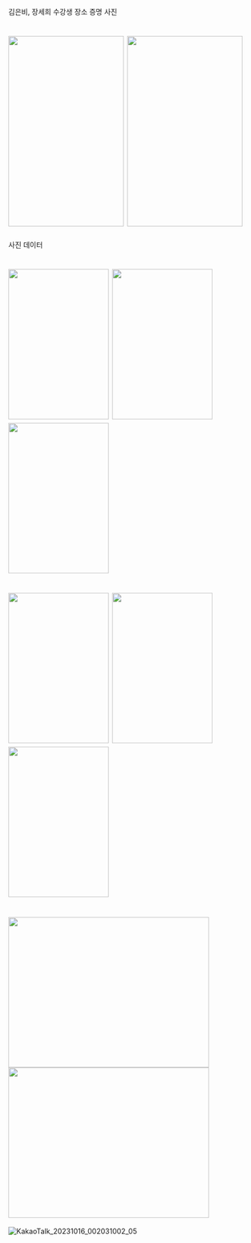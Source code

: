 김은비, 장세희 수강생 장소 증명 사진
# <img src="https://github.com/seheejang3305/-/assets/147888446/4f958771-d114-46db-9624-58f0a2ebd04c" width="230" height="380"/> <img src="https://github.com/seheejang3305/-/assets/147888446/1e6ad13e-49b3-4885-848c-dc69ed9f1fc4" width="230" height="380"/>

사진 데이터
# <img src="https://github.com/seheejang3305/-/assets/147888446/36ccd7ae-bd74-4744-b52a-a417794cc3ba" width="200" height="300"/> <img src="https://github.com/seheejang3305/-/assets/147888446/13b42dde-2bb3-48b3-9b3d-36ba008b0fba" width="200" height="300"/> <img src="https://github.com/seheejang3305/-/assets/147888446/0e089b4c-be16-44f5-b1de-baabcc894f46" width="200" height="300"/>
# <img src="https://github.com/seheejang3305/-/assets/147888446/7bf0d3d9-4977-4c1f-8593-5668196fe965" width="200" height="300"/> <img src="https://github.com/seheejang3305/-/assets/147888446/9e9f1fe0-8649-4e2f-8a9b-8dd720b08668" width="200" height="300"/> <img src="https://github.com/seheejang3305/-/assets/147888446/65b71476-7922-4f90-8782-74a2bf0f9063" width="200" height="300"/>
# <img src="https://github.com/seheejang3305/-/assets/147888446/ad716583-2d95-4738-8ffc-4cc8229dd9e4" width="400" height="300"/> <img src="https://github.com/seheejang3305/-/assets/147888446/657eafc3-4020-4d4f-a76e-96b877e74082" width="400" height="300"/>

![KakaoTalk_20231016_002031002_05](https://github.com/seheejang3305/-/assets/127107475/f4357901-6c33-4227-8f2c-621e1c4d3dc6)
